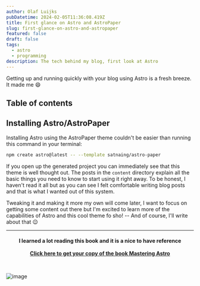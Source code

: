 ```yaml
---
author: Olaf Luijks
pubDatetime: 2024-02-05T11:36:08.419Z
title: First glance on Astro and AstroPaper
slug: first-glance-on-astro-and-astropaper
featured: false
draft: false
tags:
  - astro
  - programming
description: The tech behind my blog, first look at Astro
---
```


Getting up and running quickly with your blog using Astro is a fresh breeze. It made me 😄

## Table of contents

## Installing Astro/AstroPaper

Installing Astro using the AstroPaper theme couldn't be easier than running this command in your terminal:

```bash
npm create astro@latest -- --template satnaing/astro-paper
```

If you open up the generated project you can immediately see that this theme is well thought out. The posts in the `content` directory explain all the basic things you need to know to start using it right away. To be honest, I haven't read it all but as you can see I felt comfortable writing blog posts and that is what I wanted out of this system.

Tweaking it and making it more my own will come later, I want to focus on getting some content out there but I'm excited to learn more of the capabilities of Astro and this cool theme fo sho! -- And of course, I'll write about that 😉

---

<h4 style="text-align: center; padding-bottom: 26px;">
I learned a lot reading this book and it is a nice to have reference<br /><br />
  <a href="https://amzn.to/43TC4Wa" target="_blank">Click here to get your copy of the book Mastering Astro</a>
</h4>

![image](@/assets/images/astro-framework.jpg)
